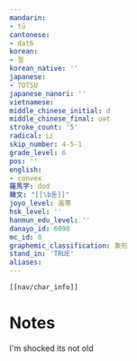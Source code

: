 ```yaml
---
mandarin:
- tū
cantonese:
- dat6
korean:
- 철
korean_native: ''
japanese:
- TOTSU
japanese_nanori: ''
vietnamese:
middle_chinese_initial: d
middle_chinese_final: uət
stroke_count: '5'
radical: 凵
skip_number: 4-5-1
grade_level: 6
pos: ''
english:
- convex
羅馬字: dod
韓文: "[[\b돋]]"
joyo_level: 高等
hsk_level: ''
hanmun_edu_level: ''
danayo_id: 6090
mc_id: 0
graphemic_classification: 象形
stand_in: 'TRUE'
aliases:
---
```

```meta-bind-embed
[[nav/char_info]]
```

# Notes
I'm shocked its not old
